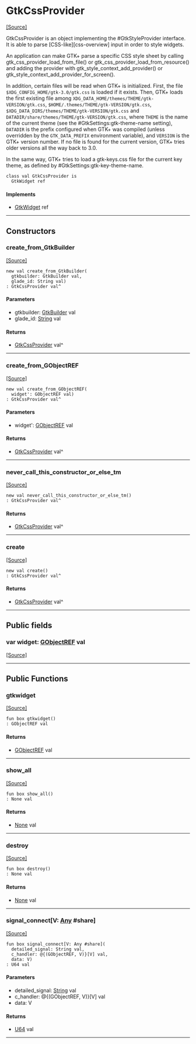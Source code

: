 # GtkCssProvider
<span class="source-link">[[Source]](src/gtk3/GtkCssProvider.md#L6)</span>

GtkCssProvider is an object implementing the #GtkStyleProvider interface.
It is able to parse [CSS-like][css-overview] input in order to style widgets.

An application can make GTK+ parse a specific CSS style sheet by calling
gtk_css_provider_load_from_file() or gtk_css_provider_load_from_resource()
and adding the provider with gtk_style_context_add_provider() or
gtk_style_context_add_provider_for_screen().

In addition, certain files will be read when GTK+ is initialized. First, the
file `$XDG_CONFIG_HOME/gtk-3.0/gtk.css` is loaded if it exists. Then, GTK+
loads the first existing file among
`XDG_DATA_HOME/themes/THEME/gtk-VERSION/gtk.css`,
`$HOME/.themes/THEME/gtk-VERSION/gtk.css`,
`$XDG_DATA_DIRS/themes/THEME/gtk-VERSION/gtk.css` and
`DATADIR/share/themes/THEME/gtk-VERSION/gtk.css`, where `THEME` is the name of
the current theme (see the #GtkSettings:gtk-theme-name setting), `DATADIR`
is the prefix configured when GTK+ was compiled (unless overridden by the
`GTK_DATA_PREFIX` environment variable), and `VERSION` is the GTK+ version number.
If no file is found for the current version, GTK+ tries older versions all the
way back to 3.0.

In the same way, GTK+ tries to load a gtk-keys.css file for the current
key theme, as defined by #GtkSettings:gtk-key-theme-name.


```pony
class val GtkCssProvider is
  GtkWidget ref
```

#### Implements

* [GtkWidget](gtk3-GtkWidget.md) ref

---

## Constructors

### create_from_GtkBuilder
<span class="source-link">[[Source]](src/gtk3/GtkCssProvider.md#L36)</span>


```pony
new val create_from_GtkBuilder(
  gtkbuilder: GtkBuilder val,
  glade_id: String val)
: GtkCssProvider val^
```
#### Parameters

*   gtkbuilder: [GtkBuilder](gtk3-GtkBuilder.md) val
*   glade_id: [String](builtin-String.md) val

#### Returns

* [GtkCssProvider](gtk3-GtkCssProvider.md) val^

---

### create_from_GObjectREF
<span class="source-link">[[Source]](src/gtk3/GtkCssProvider.md#L39)</span>


```pony
new val create_from_GObjectREF(
  widget': GObjectREF val)
: GtkCssProvider val^
```
#### Parameters

*   widget': [GObjectREF](minimal-browser-..-gobject-GObjectREF.md) val

#### Returns

* [GtkCssProvider](gtk3-GtkCssProvider.md) val^

---

### never_call_this_constructor_or_else_tm
<span class="source-link">[[Source]](src/gtk3/GtkCssProvider.md#L42)</span>


```pony
new val never_call_this_constructor_or_else_tm()
: GtkCssProvider val^
```

#### Returns

* [GtkCssProvider](gtk3-GtkCssProvider.md) val^

---

### create
<span class="source-link">[[Source]](src/gtk3/GtkCssProvider.md#L46)</span>


```pony
new val create()
: GtkCssProvider val^
```

#### Returns

* [GtkCssProvider](gtk3-GtkCssProvider.md) val^

---

## Public fields

### var widget: [GObjectREF](minimal-browser-..-gobject-GObjectREF.md) val
<span class="source-link">[[Source]](src/gtk3/GtkCssProvider.md#L32)</span>



---

## Public Functions

### gtkwidget
<span class="source-link">[[Source]](src/gtk3/GtkCssProvider.md#L34)</span>


```pony
fun box gtkwidget()
: GObjectREF val
```

#### Returns

* [GObjectREF](minimal-browser-..-gobject-GObjectREF.md) val

---

### show_all
<span class="source-link">[[Source]](src/gtk3/GtkWidget.md#L4)</span>


```pony
fun box show_all()
: None val
```

#### Returns

* [None](builtin-None.md) val

---

### destroy
<span class="source-link">[[Source]](src/gtk3/GtkWidget.md#L7)</span>


```pony
fun box destroy()
: None val
```

#### Returns

* [None](builtin-None.md) val

---

### signal_connect\[V: [Any](builtin-Any.md) #share\]
<span class="source-link">[[Source]](src/gtk3/GtkWidget.md#L10)</span>


```pony
fun box signal_connect[V: Any #share](
  detailed_signal: String val,
  c_handler: @{(GObjectREF, V)}[V] val,
  data: V)
: U64 val
```
#### Parameters

*   detailed_signal: [String](builtin-String.md) val
*   c_handler: @{(GObjectREF, V)}[V] val
*   data: V

#### Returns

* [U64](builtin-U64.md) val

---

